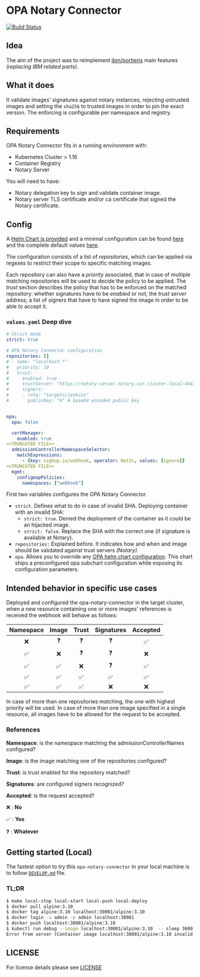 # OPA Notary Connector

[![Build Status](https://ci.sighup.io/api/badges/sighupio/opa-notary-connector/status.svg?ref=refs/tags/v0.1.0-rc5)](https://ci.sighup.io/sighupio/opa-notary-connector)

## Idea

The aim of the project was to reimplement [ibm/portieris](https://github.com/IBM/portieris) main features
*(replacing IBM related parts)*.

## What it does

It validate images' signatures against notary instances, rejecting untrusted images and setting the
`sha256` to trusted images in order to pin the exact version.
The enforcing is configurable per namespace and registry.

## Requirements

OPA Notary Connector fits in a running environment with:

- Kubernetes Cluster > 1.16
- Container Registry
- Notary Server

You will need to have:
- Notary delegation key to sign and validate container image.
- Notary server TLS certificate and/or ca certificate that signed the Notary certificate.

## Config

A [Helm Chart is provided](deployments/helm/opa-notary-connector) and a minimal configuration can be found
[here](scripts/opa-notary-connector-values.yaml) and the complete default values
[here](deployments/helm/opa-notary-connector/values.yaml).

The configuration consists of a list of *repositories*, which can be applied via regexes to restrict their scope to
specific matching images.

Each repository can also have a *priority* associated, that in case of multiple matching repositories will be used to
decide the policy to be applied. The *trust* section describes the policy that has to be enforced on the matched
repository: whether signatures have to be *enabled* or not; the *trust server* address; a list of signers that
have to have signed the image in order to be able to accept it.

### `values.yaml` Deep dive

```yaml
# Strict mode
strict: true

# OPA Notary Connector configuration
repositories: []
# - name: "localhost.*"
#   priority: 10
#   trust:
#     enabled: true
#     trustServer: "https://notary-server.notary.svc.cluster.local:4443"
#     signers:
#     - role: "targets/jenkins"
#       publicKey: "H" # base64 encoded public key


opa:
  opa: false

  certManager:
    enabled: true
<<TRUNCATED FILE>>
  admissionControllerNamespaceSelector:
    matchExpressions:
      - {key: sighup.io/webhook, operator: NotIn, values: [ignore]}
<<TRUNCATED FILE>>
  mgmt:
    configmapPolicies:
      namespaces: ["webhook"]
```

First two variables configures the OPA Notary Connector.

- `strict`. Defines what to do in case of invalid SHA. Deploying container with an invalid SHA:
  - `strict: true`. Denied the deployment of the container as it could be an hijacked image.
  - `strict: false`. Replace the SHA with the correct one (if signature is available at Notary).
- `repositories:` Explained before. It indicates how and when and image should be validated against trust servers
*(Notary)*.
- `opa`. Allows you to override any
[OPA helm chart configuration](https://github.com/helm/charts/blob/master/stable/opa/values.yaml). This chart ships a
preconfigured opa subchart configuration while exposing its configuration parameters.

## Intended behavior in specific use cases

Deployed and configured the opa-notary-connector in the target cluster, when a new resource containing one or more images' references is received the webhook will behave as follows:

| Namespace | Image | Trust | Signatures | Accepted |
| :-------: | :---: | :---: | :--------: | :------: |
|     ❌     |   ❓   |   ❓   |     ❓      |    ✅     |
|     ✅     |   ❌   |   ❓   |     ❓      |    ❌     |
|     ✅     |   ✅   |   ❌   |     ❓      |    ✅     |
|     ✅     |   ✅   |   ✅   |     ✅      |    ✅     |
|     ✅     |   ✅   |   ✅   |     ❌      |    ❌     |

In case of more than one repositories matching, the one with highest priority will be used.
In case of more than one image specified in a single resource, all images have to be allowed for the request to be accepted.

### References

**Namespace**: is the namespace matching the admissionControllerNames configured?

**Image**: is the image matching one of the repositories configured?

**Trust**: is trust enabled for the repository matched?

**Signatures**: are configured signers recognized?

**Accepted**: is the request accepted?

❌ : **No**

✅ : **Yes**

❓ : **Whatever**

## Getting started (Local)

The fastest option to try this `opa-notary-connector` in your local machine is to follow [`DEVELOP.md`](DEVELOP.md)
file.

### TL;DR

```bash
$ make local-stop local-start local-push local-deploy
$ docker pull alpine:3.10
$ docker tag alpine:3.10 localhost:30001/alpine:3.10
$ docker login -u admin -p admin localhost:30001
$ docker push localhost:30001/alpine:3.10
$ kubectl run debug --image localhost:30001/alpine:3.10  -- sleep 3600
Error from server (Container image localhost:30001/alpine:3.10 invalid: notary-server.notary.svc.cluster.local:4443 does not have trust data for localhost:30001/alpine): admission webhook "webhook.openpolicyagent.org" denied the request: Container image localhost:30001/alpine:3.10 invalid: notary-server.notary.svc.cluster.local:4443 does not have trust data for localhost:30001/alpine
```

## LICENSE

For license details please see [LICENSE](LICENSE)
